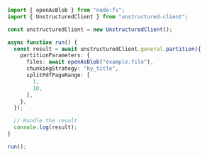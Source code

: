 <!-- Start SDK Example Usage [usage] -->
```typescript
import { openAsBlob } from "node:fs";
import { UnstructuredClient } from "unstructured-client";

const unstructuredClient = new UnstructuredClient();

async function run() {
  const result = await unstructuredClient.general.partition({
    partitionParameters: {
      files: await openAsBlob("example.file"),
      chunkingStrategy: "by_title",
      splitPdfPageRange: [
        1,
        10,
      ],
    },
  });

  // Handle the result
  console.log(result);
}

run();

```
<!-- End SDK Example Usage [usage] -->